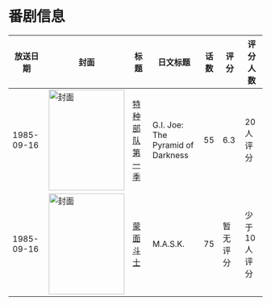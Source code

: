 # 番剧信息

|放送日期|封面|标题|日文标题|话数|评分|评分人数|
|---|---|---|---|---|---|---|
|1985-09-16|<img src="//lain.bgm.tv/pic/cover/c/91/19/77139_Fs21H.jpg" alt="封面" style="width:150px;height:200px;object-fit:cover;">|[特种部队 第一季](https://bangumi.tv/subject/77139)|G.I. Joe: The Pyramid of Darkness|55|6.3|20人评分|
|1985-09-16|<img src="//lain.bgm.tv/pic/cover/c/89/7f/36130_88xTd.jpg" alt="封面" style="width:150px;height:200px;object-fit:cover;">|[蒙面斗士](https://bangumi.tv/subject/36130)|M.A.S.K.|75|暂无评分|少于10人评分|
